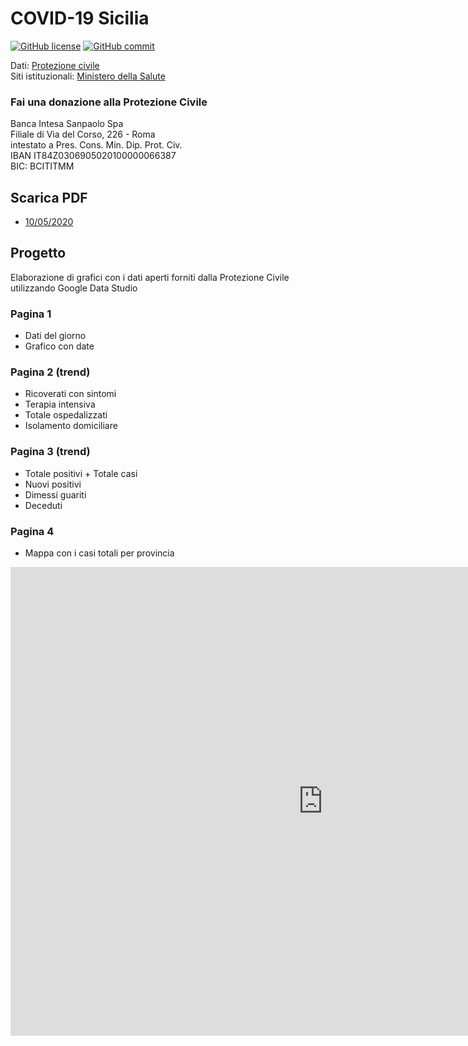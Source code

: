 # COVID-19 Sicilia

[![GitHub license](https://img.shields.io/badge/License-Creative%20Commons%20Attribution%204.0%20International-blue)](https://github.com/pcm-dpc/COVID-19/blob/master/LICENSE)
[![GitHub commit](https://img.shields.io/github/last-commit/maximilianventura/COVID-19)](https://github.com/maximilianventura/COVID-19/commits/master)

Dati: [Protezione civile](https://github.com/pcm-dpc/COVID-19)<br>
Siti istituzionali: [Ministero della Salute](http://www.salute.gov.it/nuovocoronavirus)

### Fai una donazione alla Protezione Civile 

Banca Intesa Sanpaolo Spa<br>
Filiale di Via del Corso, 226 - Roma<br>
intestato a Pres. Cons. Min. Dip. Prot. Civ.<br>
IBAN IT84Z0306905020100000066387<br>
BIC: BCITITMM
 
## Scarica PDF
- [10/05/2020](https://github.com/maximilianventura/covid-19/blob/master/2020_05_10_COVID-19-SICILIA.pdf)

## Progetto
Elaborazione di grafici con i dati aperti forniti dalla Protezione Civile utilizzando Google Data Studio

### Pagina 1
- Dati del giorno
- Grafico con date

### Pagina 2 (trend)
- Ricoverati con sintomi
- Terapia intensiva
- Totale ospedalizzati
- Isolamento domiciliare

### Pagina 3 (trend)
- Totale positivi + Totale casi
- Nuovi positivi
- Dimessi guariti
- Deceduti

### Pagina 4
- Mappa con i casi totali per provincia

<iframe width="1000" height="750" src="https://datastudio.google.com/embed/reporting/f2733b82-147a-482b-86ab-00eea5ad5629/page/lyDKB" frameborder="0" style="border:0" allowfullscreen></iframe> 
